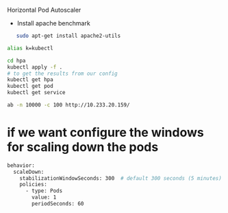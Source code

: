 
Horizontal Pod Autoscaler 

- Install apache benchmark 
```bash 
   sudo apt-get install apache2-utils
```

```bash 
alias k=kubectl 

cd hpa 
kubectl apply -f . 
# to get the results from our config 
kubectl get hpa 
kubectl get pod 
kubectl get service 

ab -n 10000 -c 100 http://10.233.20.159/
```

# if we want configure the windows for scaling down the pods 

```bash
behavior:
  scaleDown:
    stabilizationWindowSeconds: 300  # default 300 seconds (5 minutes)
    policies:
      - type: Pods
        value: 1
        periodSeconds: 60
```
